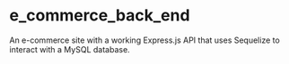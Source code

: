 # e_commerce_back_end
An e-commerce site with a working Express.js API that uses Sequelize to interact with a MySQL database.
